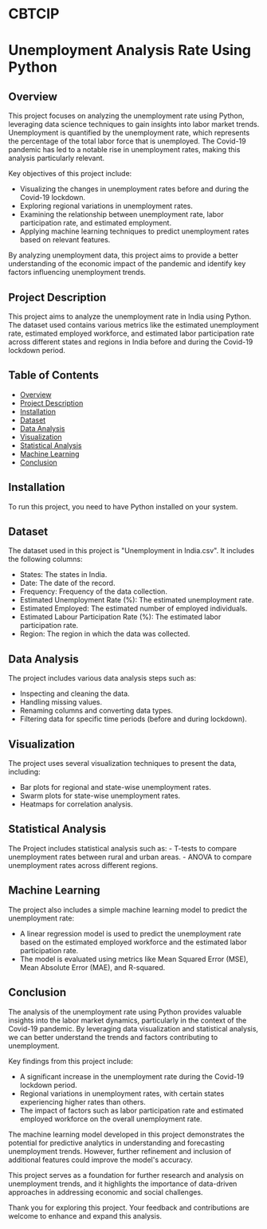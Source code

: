 # CBTCIP
# Unemployment Analysis Rate Using Python
## Overview
This project focuses on analyzing the unemployment rate using Python, leveraging data science techniques to gain insights into labor market trends. Unemployment is quantified by the unemployment rate, which represents the percentage of the total labor force that is unemployed. The Covid-19 pandemic has led to a notable rise in unemployment rates, making this analysis particularly relevant.

Key objectives of this project include:
- Visualizing the changes in unemployment rates before and during the Covid-19 lockdown.
- Exploring regional variations in unemployment rates.
- Examining the relationship between unemployment rate, labor participation rate, and estimated employment.
- Applying machine learning techniques to predict unemployment rates based on relevant features.

By analyzing unemployment data, this project aims to provide a better understanding of the economic impact of the pandemic and identify key factors influencing unemployment trends.

## Project Description
This project aims to analyze the unemployment rate in India using Python. The dataset used contains various metrics like the estimated unemployment rate, estimated employed workforce, and estimated labor participation rate across different states and regions in India before and during the Covid-19 lockdown period.

## Table of Contents
- [Overview](#overview)
- [Project Description](#project-description)
- [Installation](#installation)
- [Dataset](#dataset)
- [Data Analysis](#data-analysis)
- [Visualization](#visualization)
- [Statistical Analysis](#statistical-analysis)
- [Machine Learning](#machine-learning)
- [Conclusion](#Conclusion)
 ## Installation
  To run this project, you need to have Python installed on your system.

 ## Dataset
  The dataset used in this project is "Unemployment in India.csv". It includes the following columns:
  - States: The states in India.
  - Date: The date of the record.
  - Frequency: Frequency of the data collection.
  - Estimated Unemployment Rate (%): The estimated unemployment rate.
  - Estimated Employed: The estimated number of employed individuals.
  - Estimated Labour Participation Rate (%): The estimated labor participation rate.
  - Region: The region in which the data was collected.
 
 ## Data Analysis
  The project includes various data analysis steps such as:
   - Inspecting and cleaning the data.
   - Handling missing values.
   - Renaming columns and converting data types.
   - Filtering data for specific time periods (before and during lockdown).

 ## Visualization
  The project uses several visualization techniques to present the data, including:
   - Bar plots for regional and state-wise unemployment rates.
   - Swarm plots for state-wise unemployment rates.
   - Heatmaps for correlation analysis.

 ## Statistical Analysis
   The Project includes statistical analysis such as:
    - T-tests to compare unemployment rates between rural and urban areas.
    - ANOVA to compare unemployment rates across different regions.
 
 ## Machine Learning
   The project also includes a simple machine learning model to predict the unemployment rate:
   - A linear regression model is used to predict the unemployment rate based on the estimated employed workforce and the estimated 
     labor participation rate.
   - The model is evaluated using metrics like Mean Squared Error (MSE), Mean Absolute Error (MAE), and R-squared.

 ## Conclusion
  The analysis of the unemployment rate using Python provides valuable insights into the labor market dynamics, particularly in the 
  context of the Covid-19 pandemic. By leveraging data visualization and statistical analysis, we can better understand the trends and 
  factors contributing to unemployment.

  Key findings from this project include:
   - A significant increase in the unemployment rate during the Covid-19 lockdown period.
   - Regional variations in unemployment rates, with certain states experiencing higher rates than others.
   - The impact of factors such as labor participation rate and estimated employed workforce on the overall unemployment rate.

  The machine learning model developed in this project demonstrates the potential for predictive analytics in understanding and 
  forecasting unemployment trends. However, further refinement and inclusion of additional features could improve the model's accuracy.

  This project serves as a foundation for further research and analysis on unemployment trends, and it highlights the importance of 
  data-driven approaches in addressing economic and social challenges.

  Thank you for exploring this project. Your feedback and contributions are welcome to enhance and expand this analysis.

   


   
